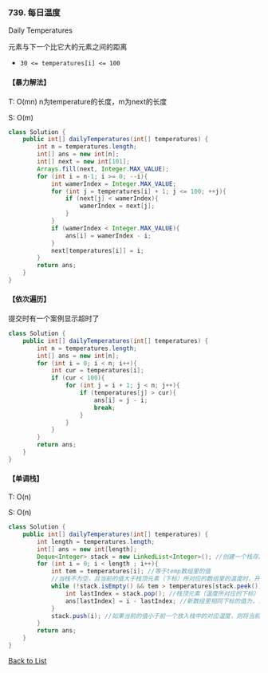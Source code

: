 ### 739. 每日温度

Daily Temperatures

元素与下一个比它大的元素之间的距离

- `30 <= temperatures[i] <= 100`

#### 【暴力解法】

T: O(mn) n为temperature的长度，m为next的长度

S: O(m)

```java
class Solution {
    public int[] dailyTemperatures(int[] temperatures) {
        int n = temperatures.length;
        int[] ans = new int[n];
        int[] next = new int[101];
        Arrays.fill(next, Integer.MAX_VALUE);
        for (int i = n-1; i >= 0; --i){
            int wamerIndex = Integer.MAX_VALUE;
            for (int j = temperatures[i] + 1; j <= 100; ++j){
                if (next[j] < wamerIndex){
                    wamerIndex = next[j];
                }
            }
            if (wamerIndex < Integer.MAX_VALUE){
                ans[i] = wamerIndex - i;
            }
            next[temperatures[i]] = i;
        }
        return ans;
    }
}
```



#### 【依次遍历】

提交时有一个案例显示超时了



```java
class Solution {
    public int[] dailyTemperatures(int[] temperatures) {
        int n = temperatures.length;
        int[] ans = new int[n];
        for (int i = 0; i < n; i++){
            int cur = temperatures[i];
            if (cur < 100){
                for (int j = i + 1; j < n; j++){
                    if (temperatures[j] > cur){
                        ans[i] = j - i;
                        break;
                    }
                }
            }
        }
        return ans;
    }
}
```





#### 【单调栈】

T: O(n)

S: O(n)

```java
class Solution {
    public int[] dailyTemperatures(int[] temperatures) {
        int length = temperatures.length;
        int[] ans = new int[length];
        Deque<Integer> stack = new LinkedList<Integer>(); //创建一个栈存放温度对应的下标
        for (int i = 0; i < length ; i++){
            int tem = temperatures[i]; //等于temp数组里的值
            //当栈不为空，且当前的值大于栈顶元素（下标）所对应的数组里的温度时，开始循环
            while (!stack.isEmpty() && tem > temperatures[stack.peek()]){
                int lastIndex = stack.pop(); //栈顶元素（温度所对应的下标）弹出
                ans[lastIndex] = i - lastIndex; //新数组里相同下标的值为，当前遍历到的下标-栈顶元素
            }
            stack.push(i); //如果当前的值小于前一个放入栈中的对应温度，则将当前值的下标存放进栈里
        }
        return ans;
    }
}
```





[Back to List](https://github.com/xiaoshuzhao/leetcode-notes-java/blob/main/%E6%95%B0%E6%8D%AE%E7%BB%93%E6%9E%84/%E6%A0%88%E4%B8%8E%E9%98%9F%E5%88%97/Stack%20%26%20Queue%20List.md)
